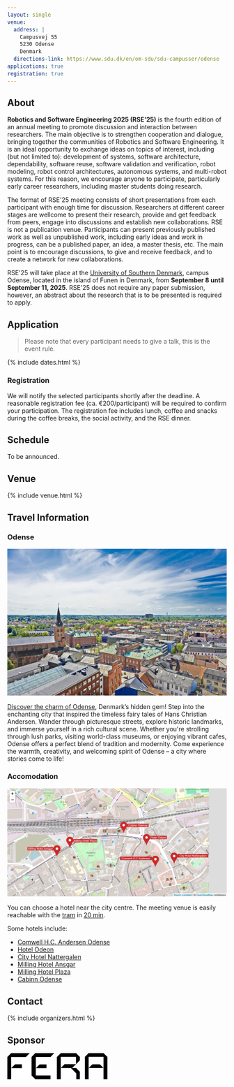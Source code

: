 ```yaml
---
layout: single
venue:
  address: |
    Campusvej 55
    5230 Odense
    Denmark
  directions-link: https://www.sdu.dk/en/om-sdu/sdu-campusser/odense
applications: true
registration: true
---
```


## About

**Robotics and Software Engineering 2025 (RSE'25)** is the fourth edition of an annual meeting to promote discussion and interaction between researchers. The main objective is to strengthen cooperation and dialogue, bringing together the communities of Robotics and Software Engineering. It is an ideal opportunity to exchange ideas on topics of interest, including (but not limited to): development of systems, software architecture, dependability, software reuse, software validation and verification, robot modeling, robot control architectures, autonomous systems, and multi-robot systems. For this reason, we encourage anyone to participate, particularly early career researchers, including master students doing research.

The format of RSE'25 meeting consists of short presentations from each participant with enough time for discussion. Researchers at different career stages are wellcome to present their research, provide and get feedback from peers, engage into discussions and establish new collaborations. RSE is not a publication venue. Participants can present previously published work as well as unpublished work, including early ideas and work in progress, can be a published paper, an idea, a master thesis, etc. The main point is to encourage discussions, to give and receive feedback, and to create a network for new collaborations.

RSE'25 will take place at the [University of Southern Denmark](https://www.sdu.dk/en), campus Odense, located in the island of Funen in Denmark, from **September 8 until September 11, 2025**.
RSE'25 does not require any paper submission, however, an abstract about the research that is to be presented is required to apply. 
 

## Application

> Please note that every participant needs to give a talk, this is the event rule.  

{% include dates.html %}


### Registration

We will notify the selected participants shortly after the deadline. A reasonable registration fee (ca. €200/participant) will be required to confirm your participation. The registration fee includes lunch, coffee and snacks during the coffee breaks, the social activity, and the RSE dinner.


<div class="divider"></div>


##  Schedule

To be announced.
 

<div class="divider"></div>

## Venue

{% include venue.html %}

## Travel Information

### Odense

<img src="assets/OdenseCity.jpg" alt="Odense-City" style="width:900px;"/>

[Discover the charm of Odense](https://www.visitdenmark.com/denmark/destinations/fyn/odense), Denmark’s hidden gem! Step into the enchanting city that inspired the timeless fairy tales of Hans Christian Andersen. Wander through picturesque streets, explore historic landmarks, and immerse yourself in a rich cultural scene. Whether you're strolling through lush parks, visiting world-class museums, or enjoying vibrant cafes, Odense offers a perfect blend of tradition and modernity. Come experience the warmth, creativity, and welcoming spirit of Odense – a city where stories come to life!

### Accomodation

<img src="assets/HotelOdense.png" alt="hotel-map" style="width:900px;"/>

You can choose a hotel near the city centre. The meeting venue is easily reachable with the [tram](https://www.odenseletbane.dk/english) in [20 min](https://maps.app.goo.gl/dhE3wqxqSU5xLUot5).

Some hotels include:

- [Comwell H.C. Andersen Odense](https://comwell.com/hoteller/comwell-hotel-hc-andersen-odense)
- [Hotel Odeon](https://picassoonline.techotel.dk/da/occ/hotel-odeon/booking/)
- [City Hotel Nattergalen](www.cityhotelnattergalen.dk)
- [Milling Hotel Ansgar](https://millinghotels.dk/hoteller/milling-hotel-ansgar/)
- [Milling Hotel Plaza](https://millinghotels.dk/hoteller/milling-hotel-plaza/)
- [Cabinn Odense](https://www.cabinn.com/hotel/cabinn-odense)

## Contact 
  
{% include organizers.html %}

## Sponsor

<img src="assets/feralogo.png" alt="Fera"/>
